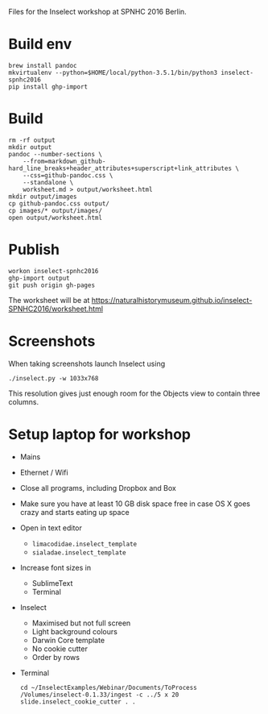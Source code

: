 Files for the Inselect workshop at SPNHC 2016 Berlin.

# Build env
```
brew install pandoc
mkvirtualenv --python=$HOME/local/python-3.5.1/bin/python3 inselect-spnhc2016
pip install ghp-import
```

# Build

```
rm -rf output
mkdir output
pandoc --number-sections \
    --from=markdown_github-hard_line_breaks+header_attributes+superscript+link_attributes \
    --css=github-pandoc.css \
    --standalone \
    worksheet.md > output/worksheet.html
mkdir output/images
cp github-pandoc.css output/
cp images/* output/images/
open output/worksheet.html
```

# Publish
```
workon inselect-spnhc2016
ghp-import output
git push origin gh-pages
```

The worksheet will be at
https://naturalhistorymuseum.github.io/inselect-SPNHC2016/worksheet.html

# Screenshots
When taking screenshots launch Inselect using

```
./inselect.py -w 1033x768 
```

This resolution gives just enough room for the Objects view to contain three
columns.

# Setup laptop for workshop

* Mains
* Ethernet  / Wifi
* Close all programs, including Dropbox and Box
* Make sure you have at least 10 GB disk space free in case OS X goes crazy and
starts eating up space
* Open in text editor
    * `limacodidae.inselect_template`
    * `sialadae.inselect_template`
* Increase font sizes in
    * SublimeText
    * Terminal
* Inselect
    * Maximised but not full screen
    * Light background colours
    * Darwin Core template
    * No cookie cutter
    * Order by rows
* Terminal

    ```
    cd ~/InselectExamples/Webinar/Documents/ToProcess
    /Volumes/inselect-0.1.33/ingest -c ../5 x 20 slide.inselect_cookie_cutter . .
    ```
